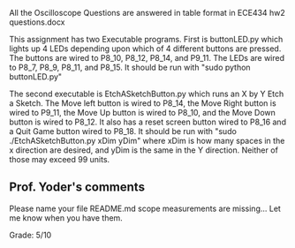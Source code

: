 All the Oscilloscope Questions are answered in table format in ECE434 hw2 questions.docx

This assignment has two Executable programs. First is buttonLED.py which
lights up 4 LEDs depending upon which of 4 different buttons are pressed.
The buttons are wired to P8_10, P8_12, P8_14, and P9_11. The LEDs are
wired to P8_7, P8_9, P8_11, and P8_15. It should be run with "sudo python
buttonLED.py"

The second executable is EtchASketchButton.py which runs an X by Y Etch a
Sketch. The Move left button is wired to P8_14, the Move Right button is
wired to P9_11, the Move Up button is wired to P8_10, and the Move Down
button is wired to P8_12. It also has a reset screen button wired to P8_16
and a Quit Game button wired to P8_18. It should be run with "sudo
./EtchASketchButton.py xDim yDim" where xDim is how many spaces in the x
direction are desired, and yDim is the same in the Y direction. Neither
of those may exceed 99 units.


## Prof. Yoder's comments

Please name your file README.md
scope measurements are missing...
Let me know when you have them.

Grade:  5/10
